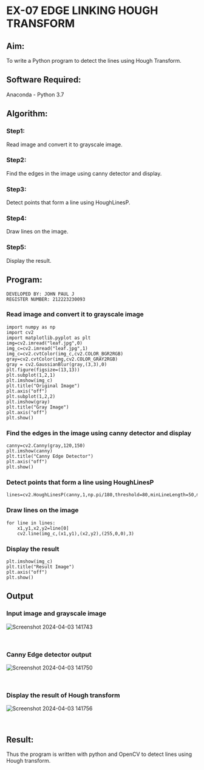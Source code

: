 # EX-07 EDGE LINKING HOUGH TRANSFORM
## Aim:
To write a Python program to detect the lines using Hough Transform.

## Software Required:
Anaconda - Python 3.7

## Algorithm:
### Step1:
Read image and convert it to grayscale image.

### Step2:
Find the edges in the image using canny detector and display.

### Step3:
Detect points that form a line using HoughLinesP.

### Step4:
Draw lines on the image.

### Step5:
Display the result.

## Program:
```
DEVELOPED BY: JOHN PAUL J
REGISTER NUMBER: 212223230093
```

### Read image and convert it to grayscale image
```
import numpy as np
import cv2
import matplotlib.pyplot as plt
img=cv2.imread("leaf.jpg",0)
img_c=cv2.imread("leaf.jpg",1)
img_c=cv2.cvtColor(img_c,cv2.COLOR_BGR2RGB)
gray=cv2.cvtColor(img,cv2.COLOR_GRAY2RGB)
gray = cv2.GaussianBlur(gray,(3,3),0)
plt.figure(figsize=(13,13))
plt.subplot(1,2,1)
plt.imshow(img_c)
plt.title("Original Image")
plt.axis("off")
plt.subplot(1,2,2)
plt.imshow(gray)
plt.title("Gray Image")
plt.axis("off")
plt.show()
```
### Find the edges in the image using canny detector and display
```
canny=cv2.Canny(gray,120,150)
plt.imshow(canny)
plt.title("Canny Edge Detector")
plt.axis("off")
plt.show()
```
### Detect points that form a line using HoughLinesP
```
lines=cv2.HoughLinesP(canny,1,np.pi/180,threshold=80,minLineLength=50,maxLineGap=250)
```
### Draw lines on the image
```
for line in lines:
    x1,y1,x2,y2=line[0]
    cv2.line(img_c,(x1,y1),(x2,y2),(255,0,0),3)
```
### Display the result
```
plt.imshow(img_c)
plt.title("Result Image")
plt.axis("off")
plt.show()
```
## Output

### Input image and grayscale image
![Screenshot 2024-04-03 141743](https://github.com/DEVADARSHAN2/Edge-Linking-using-Hough-Transformm/assets/119432150/eadcc0c1-6b2d-40fb-b3b8-69c914969951)

<br>

### Canny Edge detector output
![Screenshot 2024-04-03 141750](https://github.com/DEVADARSHAN2/Edge-Linking-using-Hough-Transformm/assets/119432150/e0b8f42f-a9bb-4f93-8480-3b3491c1f05e)

<br>

### Display the result of Hough transform
![Screenshot 2024-04-03 141756](https://github.com/DEVADARSHAN2/Edge-Linking-using-Hough-Transformm/assets/119432150/67f25d70-5f32-493c-855e-436a52c41b72)

<br>

## Result:
Thus the program is written with python and OpenCV to detect lines using Hough transform. 
